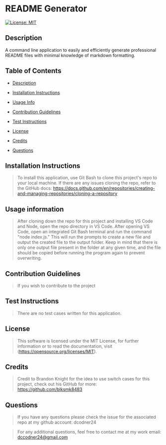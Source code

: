 # README Generator 
[![License: MIT](https://img.shields.io/badge/License-MIT-yellow.svg)](https://opensource.org/licenses/MIT)
 
## Description  
<a name="descrip"></a>
A command line application to easily and efficiently generate professional README files with minimal knowledge of markdown formatting. 
 
## Table of Contents 
- [Description](#description)

- [Installation Instructions](#instructions) 

- [Usage Info](#usage) 

- [Contribution Guidelines](#contributions) 

- [Test Instructions](#tests) 

- [License](#license) 

- [Credits](#credits)

- [Questions](#questions) 

 
## Installation Instructions 
<a name="instr"></a> 
 
>To install this application, use Git Bash to clone this project's repo to your local machine. If there are any issues cloning the repo, refer to the GitHub docs: https://docs.github.com/en/repositories/creating-and-managing-repositories/cloning-a-repository 
 
## Usage information 
<a name="usage"></a>  
 
>After cloning down the repo for this project and installing VS Code and Node, open the repo directory in VS Code. After opening VS Code, open an integrated Git Bash terminal and run the command "node index.js." This will run the prompts to create a new file and output the created file to the output folder. Keep in mind that there is only one output file present in the folder at any given time, and the file should be copied before running the program again to prevent overwriting. 
 
## Contribution Guidelines 
<a name="contribution"></a>  
 
>If you wish to contribute to the project 
 
## Test Instructions 
<a name="testing"></a>  
 
>There are no test cases written for this application. 
 
## License 
<a name="licence"></a> 

>This software is licensed under the MIT License, for further information or to read the documentation, visit (https://opensource.org/licenses/MIT).

## Credits
<a name="credits"></a>
 
>Credit to Brandon Knight for the idea to use switch cases for this project, check out his GitHub for more: https://github.com/blksmk8483

## Questions
<a name="questions"></a> 

>If you have any questions please check the issue for the associated repo at my github account: dcodner24

>For any additional questions, feel free to contact me at my work email: dccodner24@gmail.com